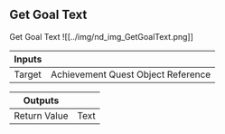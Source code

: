 ## Get Goal Text
Get Goal Text
![[../img/nd_img_GetGoalText.png]]

|Inputs||
|--|--|
| Target | Achievement Quest Object Reference |

|Outputs||
|--|--|
| Return Value | Text |
